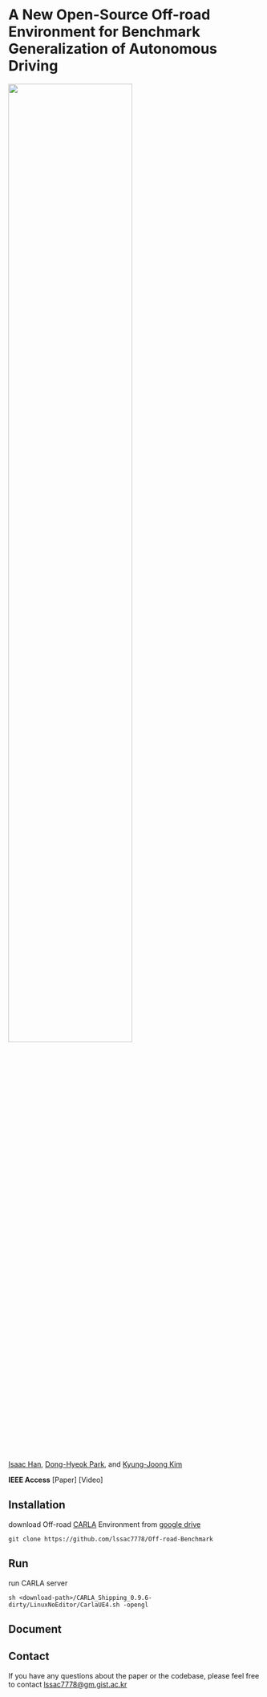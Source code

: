 # A New Open-Source Off-road Environment for Benchmark Generalization of Autonomous Driving

<img src = "https://user-images.githubusercontent.com/31644153/134851472-477c60e0-f1f7-4c16-8faf-efb1197ede1d.png" width="70%" height="70%">

[Isaac Han](https://github.com/lssac7778), [Dong-Hyeok Park](https://github.com/bhappy10), and [Kyung-Joong Kim](https://cilab.gist.ac.kr/hp/current-member/)

**IEEE Access** \[Paper\] \[Video\]

## Installation

download Off-road [CARLA](https://github.com/carla-simulator/carla) Environment from [google drive](https://drive.google.com/file/d/1VqWp9lU5ysT1Pf9Z8Gm_y0rikp2vkgXO/view?usp=sharing)
```
git clone https://github.com/lssac7778/Off-road-Benchmark
```


## Run
run CARLA server
```
sh <download-path>/CARLA_Shipping_0.9.6-dirty/LinuxNoEditor/CarlaUE4.sh -opengl
```

## Document

## Contact
If you have any questions about the paper or the codebase, please feel free to contact lssac7778@gm.gist.ac.kr
